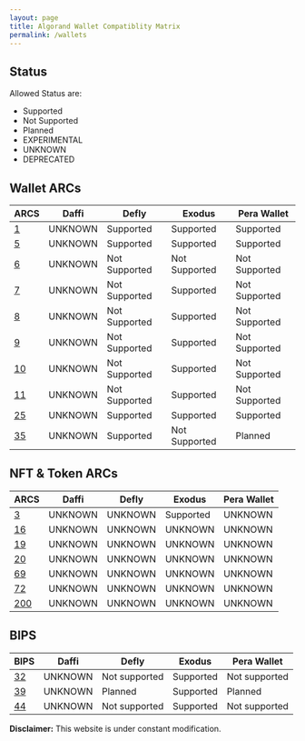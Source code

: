 ```yaml
---
layout: page
title: Algorand Wallet Compatiblity Matrix
permalink: /wallets
---
```

## Status
Allowed Status are:
- Supported
- Not Supported
- Planned
- EXPERIMENTAL
- UNKNOWN
- DEPRECATED

## Wallet ARCs

| ARCS           | Daffi         | Defly         | Exodus        | Pera Wallet   |
| -------------- | ------------- | ------------- | ------------- | ------------- |
| [1][ARC-1]     | UNKNOWN       | Supported     | Supported     | Supported     |
| [5][ARC-5]     | UNKNOWN       | Supported     | Supported     | Supported     |
| [6][ARC-6]     | UNKNOWN       | Not Supported | Not Supported | Not Supported |
| [7][ARC-7]     | UNKNOWN       | Not Supported | Supported     | Not Supported |
| [8][ARC-8]     | UNKNOWN       | Not Supported | Supported     | Not Supported |
| [9][ARC-9]     | UNKNOWN       | Not Supported | Supported     | Not Supported |
| [10][ARC-10]   | UNKNOWN       | Not Supported | Supported     | Not Supported |
| [11][ARC-11]   | UNKNOWN       | Not Supported | Supported     | Not Supported |
| [25][ARC-25]   | UNKNOWN       | Supported     | Supported     | Supported     |
| [35][ARC-35]   | UNKNOWN       | Supported     | Not Supported | Planned       |

[ARC-1]: ../ARCs/arc-0001.md "Algorand Wallet Transaction Signing API"
[ARC-5]: ../ARCs/arc-0005.md "Wallet Transaction Signing API (Functional)"
[ARC-6]: ../ARCs/arc-0006.md "Algorand Wallet Address Discovery API"
[ARC-7]: ../ARCs/arc-0007.md "Algorand Wallet Post Transactions API"
[ARC-8]: ../ARCs/arc-0008.md "Algorand Wallet Sign and Post API"
[ARC-9]: ../ARCs/arc-0009.md "Algorand Wallet Algodv2 and Indexer API"
[ARC-10]: ../ARCs/arc-0010.md "Algorand Wallet Reach Minimum Requirements"
[ARC-11]: ../ARCs/arc-0011.md "Algorand Wallet Reach Browser Spec"
[ARC-25]: ../ARCs/arc-0025.md "Algorand WalletConnect v1 API"
[ARC-35]: ../ARCs/arc-0035.md "Algorand Offline Wallet Backup Protocol"

## NFT & Token ARCs

| ARCS           | Daffi         | Defly         | Exodus        | Pera Wallet   |
| -------------- | ------------- | ------------- | ------------- | ------------- |
| [3][ARC-3]     | UNKNOWN       | UNKNOWN       | Supported     | UNKNOWN       |
| [16][ARC-16]   | UNKNOWN       | UNKNOWN       | UNKNOWN       | UNKNOWN       |
| [19][ARC-19]   | UNKNOWN       | UNKNOWN       | UNKNOWN       | UNKNOWN       |
| [20][ARC-20]   | UNKNOWN       | UNKNOWN       | UNKNOWN       | UNKNOWN       |
| [69][ARC-69]   | UNKNOWN       | UNKNOWN       | UNKNOWN       | UNKNOWN       |
| [72][ARC-72]   | UNKNOWN       | UNKNOWN       | UNKNOWN       | UNKNOWN       |
| [200][ARC-200] | UNKNOWN       | UNKNOWN       | UNKNOWN       | UNKNOWN       |

[ARC-3]: ../ARCs/arc-0003.md "Conventions Fungible/Non-Fungible Tokens"
[ARC-16]: ../ARCs/arc-0016.md "Convention for declaring traits of an NFT's"
[ARC-19]: ../ARCs/arc-0019.md "Templating of NFT ASA URLs for mutability"
[ARC-20]: ../ARCs/arc-0020.md "Smart ASA"
[ARC-69]: ../ARCs/arc-0069.md "ASA Parameters Conventions, Digital Media"
[ARC-72]: ../ARCs/arc-0072.md "Algorand Smart Contract NFT Specification"
[ARC-200]: ../ARCs/arc-0200.md "Algorand Smart Contract Token Specification"


## BIPS

| BIPS           | Daffi         | Defly         | Exodus        | Pera Wallet   |
| -------------- | ------------- | ------------- | ------------- | ------------- |
| [32][BIP-32]   | UNKNOWN       | Not supported | Supported     | Not supported |
| [39][BIP-39]   | UNKNOWN       | Planned       | Supported     | Planned       |
| [44][BIP-44]   | UNKNOWN       | Not supported | Supported     | Not supported |

[BIP-32]: https://github.com/bitcoin/bips/blob/master/bip-0032.mediawiki "Hierarchical Deterministic Wallets"
[BIP-39]: https://github.com/bitcoin/bips/blob/master/bip-0039.mediawiki "Mnemonic code for generating deterministic keys"
[BIP-44]: https://github.com/bitcoin/bips/blob/master/bip-0044.mediawiki "Multi-Account Hierarchy for Deterministic Wallets"

**Disclaimer:** This website is under constant modification.
